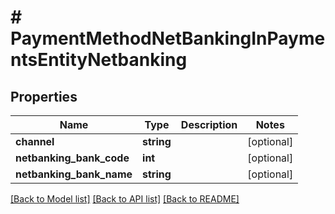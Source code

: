 # # PaymentMethodNetBankingInPaymentsEntityNetbanking

## Properties

Name | Type | Description | Notes
------------ | ------------- | ------------- | -------------
**channel** | **string** |  | [optional]
**netbanking_bank_code** | **int** |  | [optional]
**netbanking_bank_name** | **string** |  | [optional]

[[Back to Model list]](../../README.md#models) [[Back to API list]](../../README.md#endpoints) [[Back to README]](../../README.md)
